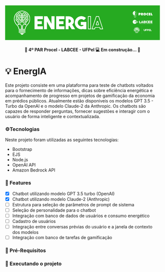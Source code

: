 ![Logo](https://raw.githubusercontent.com/PedroThiagoRoque/EnergIA/main/Recursos/BannerEnergIA.png)

<h4 align="center"> 
	🚧 4º PAR Procel - LABCEE - UFPel 💻 Em construção...  🚧
</h4>

# 💡 EnergIA

Este projeto consiste em uma plataforma para teste de chatbots voltados para o fornecimento de informações, dicas sobre eficiência energética e acompanhamento de progresso em projetos de gamificação da economia em prédios públicos. Atualmente estão disponiveis os modelos GPT 3.5 - Turbo da OpenAI e o modelo Claude-2 da Anthropic. Os chatbots são capazes de responder perguntas, fornecer sugestões e interagir com o usuário de forma inteligente e contextualizada.

### ⚙️Tecnologias
Neste projeto foram utilizadas as seguintes tecnologias:

- Bootstrap
- EJS
- Node.js
- OpenAI API
- Amazon Bedrock API

### 📝 Features
- [X] Chatbot utilizando modelo GPT 3.5 turbo (OpenAI)
- [X] Chatbot utilizando modelo Claude-2 (Anthropic)
- [ ] Estrutura para seleção de parâmetros de prompt de sistema 
- [ ] Seleção de personalidade para o chatbot
- [ ] Integração com banco de dados de usuários e consumo energético
- [ ] Cadastro de usuários
- [ ] Integração entre conversas prévias do usuário e a janela de contexto dos modelos
- [ ] Integração com banco de tarefas de gamificação 

### 🧰 Pré-Requisitos

### 🔌 Executando o projeto
